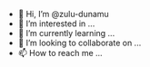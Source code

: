 - 👋 Hi, I’m @zulu-dunamu
- 👀 I’m interested in ...
- 🌱 I’m currently learning ...
- 💞️ I’m looking to collaborate on ...
- 📫 How to reach me ...

<!---
zulu-dunamu/zulu-dunamu is a ✨ special ✨ repository because its `README.md` (this file) appears on your GitHub profile.
You can click the Preview link to take a look at your changes.
--->
